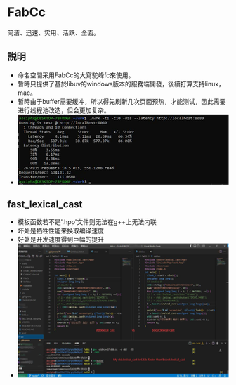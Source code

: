 # FabCc
简洁、迅速、实用、活跃、全面。

## 説明
- 命名空間采用FabCc的大寫駝峰fc來使用。
- 暫時只提供了基於libuv的windows版本的服務端開發，後續打算支持linux，mac。
- 暫時由于buffer需要缓冲，所以得先刷新几次页面预热，才能测试，因此需要进行线程池改造，但会更加复杂。
- ![单线程测试](./single_core_test.jpg)

## fast_lexical_cast
- 模板函数若不是'.hpp'文件则无法在g++上无法内联
- 坏处是牺牲性能来换取编译速度
- 好处是开发速度得到巨幅的提升
- ![快速词典转换](./fast_lexical_cast.jpg)
